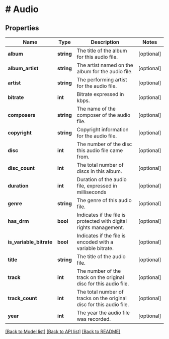 # # Audio

## Properties

Name | Type | Description | Notes
------------ | ------------- | ------------- | -------------
**album** | **string** | The title of the album for this audio file. | [optional]
**album_artist** | **string** | The artist named on the album for the audio file. | [optional]
**artist** | **string** | The performing artist for the audio file. | [optional]
**bitrate** | **int** | Bitrate expressed in kbps. | [optional]
**composers** | **string** | The name of the composer of the audio file. | [optional]
**copyright** | **string** | Copyright information for the audio file. | [optional]
**disc** | **int** | The number of the disc this audio file came from. | [optional]
**disc_count** | **int** | The total number of discs in this album. | [optional]
**duration** | **int** | Duration of the audio file, expressed in milliseconds | [optional]
**genre** | **string** | The genre of this audio file. | [optional]
**has_drm** | **bool** | Indicates if the file is protected with digital rights management. | [optional]
**is_variable_bitrate** | **bool** | Indicates if the file is encoded with a variable bitrate. | [optional]
**title** | **string** | The title of the audio file. | [optional]
**track** | **int** | The number of the track on the original disc for this audio file. | [optional]
**track_count** | **int** | The total number of tracks on the original disc for this audio file. | [optional]
**year** | **int** | The year the audio file was recorded. | [optional]

[[Back to Model list]](../../README.md#models) [[Back to API list]](../../README.md#endpoints) [[Back to README]](../../README.md)
